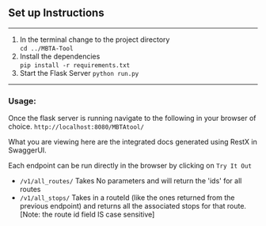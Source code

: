 ## Set up Instructions

---
1. In the terminal change to the project directory <br />```cd ../MBTA-Tool```
2. Install the dependencies <br /> ```pip install -r requirements.txt```
3. Start the Flask Server ```python run.py```
---
### Usage:

Once the flask server is running navigate to the following in your browser of choice. 
```http://localhost:8080/MBTAtool/```
 <br />

What you are viewing here are the integrated docs generated using RestX in SwaggerUI.
<br />

Each endpoint can be run directly in the browser by clicking on ```Try It Out```
<br />

- ```/v1/all_routes/``` Takes No parameters and will return the 'ids' for all routes
- ```/v1/all_stops/``` Takes in a routeId (like the ones returned from the previous endpoint)
and returns all the associated stops for that route. 
[Note: the route id field IS case sensitive]